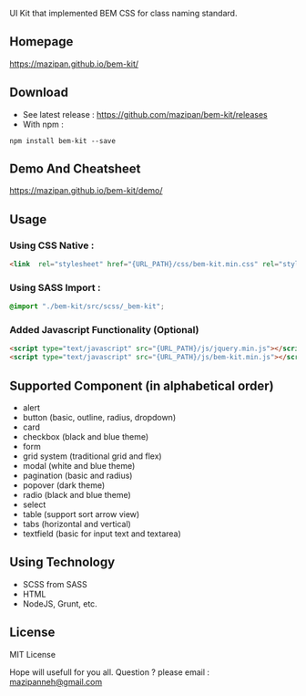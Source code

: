 UI Kit that implemented BEM CSS for class naming standard.

## Homepage
<a href="https://mazipan.github.io/bem-kit/">https://mazipan.github.io/bem-kit/</a>

## Download
- See latest release : https://github.com/mazipan/bem-kit/releases
- With npm : 
```
npm install bem-kit --save
```

## Demo And Cheatsheet
<a href="https://mazipan.github.io/bem-kit/demo/">https://mazipan.github.io/bem-kit/demo/</a>

## Usage

### Using CSS Native : 
```html
<link  rel="stylesheet" href="{URL_PATH}/css/bem-kit.min.css" rel="stylesheet"/>
```

### Using SASS Import : 
```scss
@import "./bem-kit/src/scss/_bem-kit";
```

### Added Javascript Functionality (Optional)
```html
<script type="text/javascript" src="{URL_PATH}/js/jquery.min.js"></script>
<script type="text/javascript" src="{URL_PATH}/js/bem-kit.min.js"></script>
```

## Supported Component (in alphabetical order)</h3>
- alert 
- button (basic, outline, radius, dropdown)
- card
- checkbox (black and blue theme)
- form 
- grid system (traditional grid and flex)
- modal (white and blue theme)
- pagination (basic and radius)
- popover (dark theme)
- radio (black and blue theme)
- select
- table (support sort arrow view)
- tabs (horizontal and vertical)
- textfield (basic for input text and textarea)

## Using Technology</h3>
- SCSS from SASS 
- HTML
- NodeJS, Grunt, etc.

## License
MIT License


Hope will usefull for you all.
Question ? please email : mazipanneh@gmail.com
